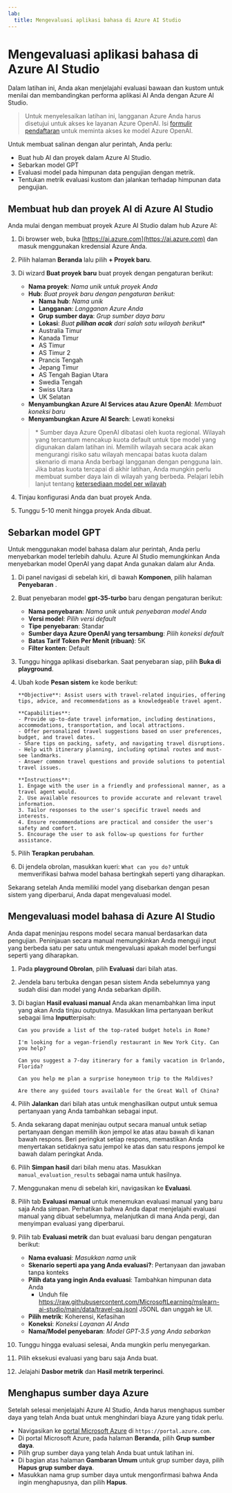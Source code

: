 ```yaml
---
lab:
  title: Mengevaluasi aplikasi bahasa di Azure AI Studio
---
```


# Mengevaluasi aplikasi bahasa di Azure AI Studio

Dalam latihan ini, Anda akan menjelajahi evaluasi bawaan dan kustom untuk menilai dan membandingkan performa aplikasi AI Anda dengan Azure AI Studio.

> Untuk menyelesaikan latihan ini, langganan Azure Anda harus disetujui untuk akses ke layanan Azure OpenAI. Isi [formulir pendaftaran](https://learn.microsoft.com/legal/cognitive-services/openai/limited-access) untuk meminta akses ke model Azure OpenAI.

Untuk membuat salinan dengan alur perintah, Anda perlu:

- Buat hub AI dan proyek dalam Azure AI Studio.
- Sebarkan model GPT
- Evaluasi model pada himpunan data pengujian dengan metrik.
- Tentukan metrik evaluasi kustom dan jalankan terhadap himpunan data pengujian.

## Membuat hub dan proyek AI di Azure AI Studio

Anda mulai dengan membuat proyek Azure AI Studio dalam hub Azure AI:

1. Di browser web, buka [https://ai.azure.com](https://ai.azure.com) dan masuk menggunakan kredensial Azure Anda.
1. Pilih halaman **Beranda** lalu pilih **+ Proyek baru**.
1. Di wizard **Buat proyek baru** buat proyek dengan pengaturan berikut:
    - **Nama proyek**: *Nama unik untuk proyek Anda*
    - **Hub**: *Buat proyek baru dengan pengaturan berikut:*
        - **Nama hub**: *Nama unik*
        - **Langganan**: *Langganan Azure Anda*
        - **Grup sumber daya**: *Grup sumber daya baru*
        - **Lokasi**: *Buat **pilihan acak** dari salah satu wilayah berikut*\*
        - Australia Timur
        - Kanada Timur
        - AS Timur
        - AS Timur 2
        - Prancis Tengah
        - Jepang Timur
        - AS Tengah Bagian Utara
        - Swedia Tengah
        - Swiss Utara
        - UK Selatan
    - **Menyambungkan Azure AI Services atau Azure OpenAI**: *Membuat koneksi baru*
    - **Menyambungkan Azure AI Search**: Lewati koneksi

    > \* Sumber daya Azure OpenAI dibatasi oleh kuota regional. Wilayah yang tercantum mencakup kuota default untuk tipe model yang digunakan dalam latihan ini. Memilih wilayah secara acak akan mengurangi risiko satu wilayah mencapai batas kuota dalam skenario di mana Anda berbagi langganan dengan pengguna lain. Jika batas kuota tercapai di akhir latihan, Anda mungkin perlu membuat sumber daya lain di wilayah yang berbeda. Pelajari lebih lanjut tentang [ketersediaan model per wilayah](https://learn.microsoft.com/azure/ai-services/openai/concepts/models#gpt-35-turbo-model-availability)

1. Tinjau konfigurasi Anda dan buat proyek Anda.
1. Tunggu 5-10 menit hingga proyek Anda dibuat.

## Sebarkan model GPT

Untuk menggunakan model bahasa dalam alur perintah, Anda perlu menyebarkan model terlebih dahulu. Azure AI Studio memungkinkan Anda menyebarkan model OpenAI yang dapat Anda gunakan dalam alur Anda.

1. Di panel navigasi di sebelah kiri, di bawah **Komponen**, pilih halaman **Penyebaran** .
1. Buat penyebaran model **gpt-35-turbo** baru dengan pengaturan berikut:
    - **Nama penyebaran**: *Nama unik untuk penyebaran model Anda*
    - **Versi model**: *Pilih versi default*
    - **Tipe penyebaran**: Standar
    - **Sumber daya Azure OpenAI yang tersambung**: *Pilih koneksi default*
    - **Batas Tarif Token Per Menit (ribuan)**: 5K
    - **Filter konten**: Default
1. Tunggu hingga aplikasi disebarkan. Saat penyebaran siap, pilih **Buka di playground**.
1. Ubah kode **Pesan sistem** ke kode berikut:

   ```
   **Objective**: Assist users with travel-related inquiries, offering tips, advice, and recommendations as a knowledgeable travel agent.

   **Capabilities**:
   - Provide up-to-date travel information, including destinations, accommodations, transportation, and local attractions.
   - Offer personalized travel suggestions based on user preferences, budget, and travel dates.
   - Share tips on packing, safety, and navigating travel disruptions.
   - Help with itinerary planning, including optimal routes and must-see landmarks.
   - Answer common travel questions and provide solutions to potential travel issues.
    
   **Instructions**:
   1. Engage with the user in a friendly and professional manner, as a travel agent would.
   2. Use available resources to provide accurate and relevant travel information.
   3. Tailor responses to the user's specific travel needs and interests.
   4. Ensure recommendations are practical and consider the user's safety and comfort.
   5. Encourage the user to ask follow-up questions for further assistance.
   ```

1. Pilih **Terapkan perubahan**.
1. Di jendela obrolan, masukkan kueri: `What can you do?` untuk memverifikasi bahwa model bahasa bertingkah seperti yang diharapkan.

Sekarang setelah Anda memiliki model yang disebarkan dengan pesan sistem yang diperbarui, Anda dapat mengevaluasi model.

## Mengevaluasi model bahasa di Azure AI Studio

Anda dapat meninjau respons model secara manual berdasarkan data pengujian. Peninjauan secara manual memungkinkan Anda menguji input yang berbeda satu per satu untuk mengevaluasi apakah model berfungsi seperti yang diharapkan.

1. Pada **playground Obrolan**, pilih **Evaluasi** dari bilah atas.
1. Jendela baru terbuka dengan pesan sistem Anda sebelumnya yang sudah diisi dan model yang Anda sebarkan dipilih.
1. Di bagian **Hasil evaluasi manual** Anda akan menambahkan lima input yang akan Anda tinjau outputnya. Masukkan lima pertanyaan berikut sebagai lima **Input**terpisah:

   `Can you provide a list of the top-rated budget hotels in Rome?`

   `I'm looking for a vegan-friendly restaurant in New York City. Can you help?`

   `Can you suggest a 7-day itinerary for a family vacation in Orlando, Florida?`

   `Can you help me plan a surprise honeymoon trip to the Maldives?`

   `Are there any guided tours available for the Great Wall of China?`

1. Pilih **Jalankan** dari bilah atas untuk menghasilkan output untuk semua pertanyaan yang Anda tambahkan sebagai input.
1. Anda sekarang dapat meninjau output secara manual untuk setiap pertanyaan dengan memilih ikon jempol ke atas atau bawah di kanan bawah respons. Beri peringkat setiap respons, memastikan Anda menyertakan setidaknya satu jempol ke atas dan satu respons jempol ke bawah dalam peringkat Anda.
1. Pilih **Simpan hasil** dari bilah menu atas. Masukkan `manual_evaluation_results` sebagai nama untuk hasilnya.
1. Menggunakan menu di sebelah kiri, navigasikan ke **Evaluasi**.
1. Pilih tab **Evaluasi manual** untuk menemukan evaluasi manual yang baru saja Anda simpan. Perhatikan bahwa Anda dapat menjelajahi evaluasi manual yang dibuat sebelumnya, melanjutkan di mana Anda pergi, dan menyimpan evaluasi yang diperbarui.
1. Pilih tab **Evaluasi metrik** dan buat evaluasi baru dengan pengaturan berikut:
    - **Nama evaluasi**: *Masukkan nama unik*
    - **Skenario seperti apa yang Anda evaluasi?**: Pertanyaan dan jawaban tanpa konteks
    - **Pilih data yang ingin Anda evaluasi**: Tambahkan himpunan data Anda
        - Unduh file https://raw.githubusercontent.com/MicrosoftLearning/mslearn-ai-studio/main/data/travel-qa.jsonl JSONL dan unggah ke UI.
    - **Pilih metrik**: Koherensi, Kefasihan
    - **Koneksi**: *Koneksi Layanan AI Anda*
    - **Nama/Model penyebaran**: *Model GPT-3.5 yang Anda sebarkan*
1. Tunggu hingga evaluasi selesai, Anda mungkin perlu menyegarkan.
1. Pilih eksekusi evaluasi yang baru saja Anda buat.
1. Jelajahi **Dasbor metrik** dan **Hasil metrik terperinci**.

## Menghapus sumber daya Azure

Setelah selesai menjelajahi Azure AI Studio, Anda harus menghapus sumber daya yang telah Anda buat untuk menghindari biaya Azure yang tidak perlu.

- Navigasikan ke [portal Microsoft Azure](https://portal.azure.com) di `https://portal.azure.com`.
- Di portal Microsoft Azure, pada halaman **Beranda**, pilih **Grup sumber daya**.
- Pilih grup sumber daya yang telah Anda buat untuk latihan ini.
- Di bagian atas halaman **Gambaran Umum** untuk grup sumber daya, pilih **Hapus grup sumber daya**.
- Masukkan nama grup sumber daya untuk mengonfirmasi bahwa Anda ingin menghapusnya, dan pilih **Hapus**.
